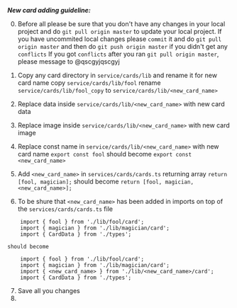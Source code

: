 **_New card adding guideline:_**

0. Before all please be sure that you don't have any changes in your local project and do `git pull origin master`
   to update your local project.
   If you have uncommited local changes please `commit` it and do `git pull origin master` and then do `git push origin master` if you didn't get any `conflicts`
   If you got `conflicts` after you ran `git pull origin master`, please message to @qscgyjqscgyj

1. Copy any card directory in `service/cards/lib` and rename it for new card name
   copy `service/cards/lib/fool`
   rename `service/cards/lib/fool_copy` to `service/cards/lib/<new_card_name>`

2. Replace data inside `service/cards/lib/<new_card_name>` with new card data

3. Replace image inside `service/cards/lib/<new_card_name>` with new card image

4. Replace const name in `service/cards/lib/<new_card_name>` with new card name
   `export const fool` should become `export const <new_card_name>`

5. Add `<new_card_name>` in `services/cards/cards.ts` returning array
   `return [fool, magician];` should become `return [fool, magician, <new_card_name>];`

6. To be shure that `<new_card_name>` has been added in imports on top of the `services/cards/cards.ts` file

```
    import { fool } from './lib/fool/card';
    import { magician } from './lib/magician/card';
    import { CardData } from './types';
```

    should become

```
    import { fool } from './lib/fool/card';
    import { magician } from './lib/magician/card';
    import { <new_card_name> } from './lib/<new_card_name>/card';
    import { CardData } from './types';
```

7. Save all you changes
8.
